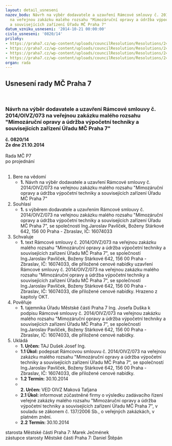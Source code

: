 ```yaml
---
layout: detail_usneseni
nazev_bodu: Návrh na výběr dodavatele a uzavření Rámcové smlouvy č. 2014/OIVZ/073
  na veřejnou zakázku malého rozsahu "Mimozáruční opravy a údržba výpočetní techniky
  a souvisejících zařízení Úřadu MČ Praha 7"
datum_vzniku_usneseni: '2014-10-21 00:00:00'
cislo_usneseni: '0820/14'
prilohy:
- https://praha7.cz/wp-content/uploads/councilResolution/Resolutions/24561/48-14-2._n%c3%a1vrh_smlouvy_o_mimoz%c3%a1ru%c4%8dn%c3%adch_oprav%c3%a1ch,_%c3%badr%c5%beb%c4%9b_a_.doc
- https://praha7.cz/wp-content/uploads/councilResolution/Resolutions/24561/48-14-3._cenov%c3%a1_nab%c3%addka.docx
- https://praha7.cz/wp-content/uploads/councilResolution/Resolutions/24561/48-14-4._v%c3%bdzva.doc
- https://praha7.cz/wp-content/uploads/councilResolution/Resolutions/24561/48-14-6._v%c3%bdpis_ze_%c5%beivnostensk.rejst%c5%99%c3%adku_ze_dne_15.10.2014.pdf
organ: rada
---
```

<div id="ucUsn_pList" class="usn">
	<span><h2>Usnesení rady MČ Praha 7 </h2>
<br></span><div class="standBody">
<span><h3>Návrh na výběr dodavatele a uzavření Rámcové smlouvy č. 2014/OIVZ/073 na veřejnou zakázku malého rozsahu "Mimozáruční opravy a údržba výpočetní techniky a souvisejících zařízení Úřadu MČ Praha 7"</h3></span><div class="center">
		<strong>č. 0820/14</strong><br>
	</div>
<div class="center">
		<strong>Ze dne 21.10.2014</strong><br><br>
	</div>Rada MČ P7<br> po projednání<br><br><ol>
<li>Bere na vědomí<ul><li>
<strong>1.</strong> Návrh na výběr dodavatele a uzavření Rámcové smlouvy č. 2014/OIVZ/073 na veřejnou zakázku malého rozsahu "Mimozáruční opravy a údržba výpočetní techniky a souvisejících zařízení Úřadu MČ Praha 7"</li></ul>
</li>
<li>Souhlasí<ul><li>
<strong>1.</strong> s výběrem dodavatele a uzavřením Rámcové smlouvy č. 2014/OIVZ/073 na veřejnou zakázku malého rozsahu "Mimozáruční opravy a údržba výpočetní techniky a souvisejících zařízení Úřadu MČ Praha 7", se společností Ing.Jaroslav Pavlíček, Boženy Stárkové 642, 156 00 Praha - Zbraslav, IČ: 16074033 </li></ul>
</li>
<li>Schvaluje<ul><li>
<strong>1.</strong> text Rámcové smlouvy č. 2014/OIVZ/073  na veřejnou zakázku malého rozsahu "Mimozáruční opravy a údržba výpočetní techniky a souvisejících zařízení Úřadu MČ Praha 7", se společností Ing.Jaroslav Pavlíček, Boženy Stárkové 642, 156 00 Praha - Zbraslav, IČ: 16074033, dle přiložené cenové nabídky uzavření  Rámcové smlouvy č. 2014/OIVZ/073  na veřejnou zakázku malého rozsahu "Mimozáruční opravy a údržba výpočetní techniky a souvisejících zařízení Úřadu MČ Praha 7", se společností Ing.Jaroslav Pavlíček, Boženy Stárkové 642, 156 00 Praha - Zbraslav, IČ: 16074033, dle přiložené cenové nabídky. Hrazeno z kapitoly OKT. </li></ul>
</li>
<li>Pověřuje<ul><li>
<strong>1.</strong> tajemníka Úřadu Městské části Praha 7 Ing. Josefa Duška k podpisu Rámcové smlouvy č. 2014/OIVZ/073 na veřejnou zakázku malého rozsahu "Mimozáruční opravy a údržba výpočetní techniky a souvisejících zařízení Úřadu MČ Praha 7", se společností Ing.Jaroslav Pavlíček, Boženy Stárkové 642, 156 00 Praha - Zbraslav, IČ: 16074033, dle přiložené cenové nabídky.</li></ul>
</li>
<li>Ukládá<ul>
<li>
<strong>1. Určen: </strong>TAJ Dušek Josef Ing.</li>
<li>
<strong>1.1 Úkol: </strong>podepsat Rámcovou smlouvu č. 2014/OIVZ/073  na veřejnou zakázku malého rozsahu "Mimozáruční opravy a údržba výpočetní techniky a souvisejících zařízení Úřadu MČ Praha 7", se společností Ing.Jaroslav Pavlíček, Boženy Stárkové 642, 156 00 Praha - Zbraslav, IČ: 16074033, dle přiložené cenové nabídky. </li>
<li>
<strong>1.2 Termín: </strong>30.10.2014</li>
<li>
<strong><br>2. Určen: </strong>VED OIVZ Maková Taťjana</li>
<li>
<strong>2.1 Úkol: </strong>informovat zúčastněné firmy o výsledku zadávacího řízení  veřejné zakázky malého rozsahu "Mimozáruční opravy a údržba výpočetní techniky a souvisejících zařízení Úřadu MČ Praha 7",  v souladu se zákonem č. 137/2006 Sb., o veřejných zakázkách, v platném znění. </li>
<li>
<strong>2.2 Termín: </strong>30.10.2014</li>
</ul>
</li>
</ol>starosta Městské části Praha 7: Marek Ječmének<br>zástupce starosty Městské části Praha 7: Daniel Štěpán 
</div>
</div>